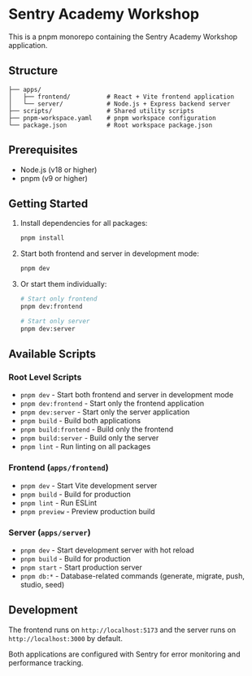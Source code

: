# Sentry Academy Workshop

This is a pnpm monorepo containing the Sentry Academy Workshop application.

## Structure

```
├── apps/
│   ├── frontend/          # React + Vite frontend application
│   └── server/            # Node.js + Express backend server
├── scripts/               # Shared utility scripts
├── pnpm-workspace.yaml    # pnpm workspace configuration
└── package.json           # Root workspace package.json
```

## Prerequisites

- Node.js (v18 or higher)
- pnpm (v9 or higher)

## Getting Started

1. Install dependencies for all packages:
   ```bash
   pnpm install
   ```

2. Start both frontend and server in development mode:
   ```bash
   pnpm dev
   ```

3. Or start them individually:
   ```bash
   # Start only frontend
   pnpm dev:frontend
   
   # Start only server
   pnpm dev:server
   ```

## Available Scripts

### Root Level Scripts

- `pnpm dev` - Start both frontend and server in development mode
- `pnpm dev:frontend` - Start only the frontend application
- `pnpm dev:server` - Start only the server application
- `pnpm build` - Build both applications
- `pnpm build:frontend` - Build only the frontend
- `pnpm build:server` - Build only the server
- `pnpm lint` - Run linting on all packages

### Frontend (`apps/frontend`)

- `pnpm dev` - Start Vite development server
- `pnpm build` - Build for production
- `pnpm lint` - Run ESLint
- `pnpm preview` - Preview production build

### Server (`apps/server`)

- `pnpm dev` - Start development server with hot reload
- `pnpm build` - Build for production
- `pnpm start` - Start production server
- `pnpm db:*` - Database-related commands (generate, migrate, push, studio, seed)

## Development

The frontend runs on `http://localhost:5173` and the server runs on `http://localhost:3000` by default.

Both applications are configured with Sentry for error monitoring and performance tracking. 